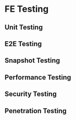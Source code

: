 # FE Testing


## Unit Testing

## E2E Testing

## Snapshot Testing

## Performance Testing

## Security Testing

## Penetration Testing
